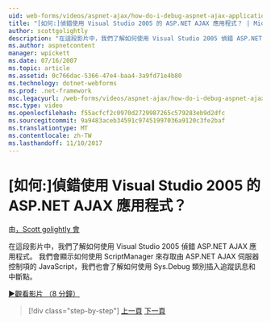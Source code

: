 ```yaml
---
uid: web-forms/videos/aspnet-ajax/how-do-i-debug-aspnet-ajax-applications-using-visual-studio-2005
title: "[如何:]偵錯使用 Visual Studio 2005 的 ASP.NET AJAX 應用程式？ | Microsoft Docs"
author: scottgolightly
description: "在這段影片中，我們了解如何使用 Visual Studio 2005 偵錯 ASP.NET AJAX 應用程式。 我們會顯示如何使用 ScriptManager 來存取 JavaScript..."
ms.author: aspnetcontent
manager: wpickett
ms.date: 07/16/2007
ms.topic: article
ms.assetid: 0c766dac-5366-47e4-baa4-3a9fd71e4b80
ms.technology: dotnet-webforms
ms.prod: .net-framework
msc.legacyurl: /web-forms/videos/aspnet-ajax/how-do-i-debug-aspnet-ajax-applications-using-visual-studio-2005
msc.type: video
ms.openlocfilehash: f55acfcf2c0970d2729987265c579283eb9d2dfc
ms.sourcegitcommit: 9a9483aceb34591c97451997036a9120c3fe2baf
ms.translationtype: MT
ms.contentlocale: zh-TW
ms.lasthandoff: 11/10/2017
---
```

<a name="how-do-i-debug-aspnet-ajax-applications-using-visual-studio-2005"></a>[如何:]偵錯使用 Visual Studio 2005 的 ASP.NET AJAX 應用程式？
====================
由[，Scott golightly 會](https://github.com/scottgolightly)

在這段影片中，我們了解如何使用 Visual Studio 2005 偵錯 ASP.NET AJAX 應用程式。 我們會顯示如何使用 ScriptManager 來存取由 ASP.NET AJAX 伺服器控制項的 JavaScript，我們也會了解如何使用 Sys.Debug 類別插入追蹤訊息和中斷點。

[&#9654;觀看影片 （8 分鐘）](https://channel9.msdn.com/Blogs/ASP-NET-Site-Videos/how-do-i-debug-aspnet-ajax-applications-using-visual-studio-2005)

>[!div class="step-by-step"]
[上一頁](how-do-i-use-the-aspnet-ajax-profile-services.md)
[下一頁](how-do-i-build-a-custom-aspnet-ajax-server-control.md)
